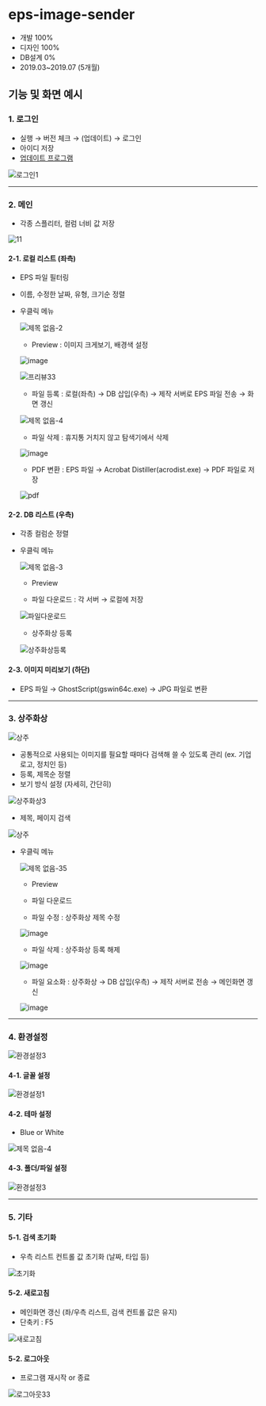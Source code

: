 # eps-image-sender

- 개발 100%
- 디자인 100%
- DB설계 0%
- 2019.03~2019.07 (5개월)

## 기능 및 화면 예시

### 1. 로그인
- 실행 → 버전 체크 → (업데이트) → 로그인
- 아이디 저장
- [업데이트 프로그램](https://github.com/yeaeun23/program-updater)

![로그인1](https://user-images.githubusercontent.com/14077108/137291376-03ce0c20-7eae-44e0-9d8e-d9f7eefe9474.png)

- - - 

### 2. 메인
- 각종 스플리터, 컬럼 너비 값 저장

![11](https://user-images.githubusercontent.com/14077108/137291838-cdadd199-0768-4ef5-b41e-5a0a1dae9dda.png)

#### 2-1. 로컬 리스트 (좌측)
- EPS 파일 필터링
- 이름, 수정한 날짜, 유형, 크기순 정렬
- 우클릭 메뉴

    ![제목 없음-2](https://user-images.githubusercontent.com/14077108/137301544-0ecbd44e-2fdb-4ab0-885d-0477a609e4c0.png)

    + Preview : 이미지 크게보기, 배경색 설정
    
    ![image](https://user-images.githubusercontent.com/14077108/137304377-d97531c5-d89e-4a76-b49f-bf3c01ca73ac.png)   
    
    ![프리뷰33](https://user-images.githubusercontent.com/14077108/137305783-356057b8-ba0d-4c54-a3d9-1b98161045df.png)

    + 파일 등록 : 로컬(좌측) → DB 삽입(우측) → 제작 서버로 EPS 파일 전송 → 화면 갱신
    
    ![제목 없음-4](https://user-images.githubusercontent.com/14077108/137322970-731d851e-3650-4135-97eb-c35f7ce61b52.png)

    + 파일 삭제 : 휴지통 거치지 않고 탐색기에서 삭제
    
    ![image](https://user-images.githubusercontent.com/14077108/137304255-954ec3d0-8d5d-43c6-84a5-7e31b555fc24.png)

    + PDF 변환 : EPS 파일 → Acrobat Distiller(acrodist.exe) → PDF 파일로 저장
    
    ![pdf](https://user-images.githubusercontent.com/14077108/137302201-ec80dca7-46c3-4423-bc9a-9195566904b0.png)

#### 2-2. DB 리스트 (우측)
- 각종 컬럼순 정렬
- 우클릭 메뉴

    ![제목 없음-3](https://user-images.githubusercontent.com/14077108/137307519-ea34a362-801a-4a42-8ec5-123f18feea00.png)

    + Preview

    + 파일 다운로드 : 각 서버 → 로컬에 저장
    
    ![파일다운로드](https://user-images.githubusercontent.com/14077108/137307863-8910d95b-db87-412a-ab1e-92721fffcb3f.png)

    + 상주화상 등록 
    
    ![상주화상등록](https://user-images.githubusercontent.com/14077108/137307960-8816f434-9f70-4385-a300-e14887a23b77.png)

#### 2-3. 이미지 미리보기 (하단)

- EPS 파일 → GhostScript(gswin64c.exe) → JPG 파일로 변환

- - -

### 3. 상주화상

![상주](https://user-images.githubusercontent.com/14077108/137317980-31726d38-8374-4f7d-8079-7bcbb930291c.png)

- 공통적으로 사용되는 이미지를 필요할 때마다 검색해 쓸 수 있도록 관리 (ex. 기업 로고, 정치인 등)
- 등록, 제목순 정렬
- 보기 방식 설정 (자세히, 간단히)

![상주화상3](https://user-images.githubusercontent.com/14077108/137308886-0377ac3a-9511-4bc1-b671-2086c7f36c03.png)

- 제목, 페이지 검색

![상주](https://user-images.githubusercontent.com/14077108/137311713-7d6bfc2a-dbcb-480e-ba79-6d8165d56141.png)

- 우클릭 메뉴
    
    ![제목 없음-35](https://user-images.githubusercontent.com/14077108/137310837-a15bf89c-877d-4e03-aa44-1fbb912d5152.png)

    + Preview

    + 파일 다운로드

    + 파일 수정 : 상주화상 제목 수정

    ![image](https://user-images.githubusercontent.com/14077108/137311003-7a1a6d1d-ca8b-483d-adfc-7e30564b010d.png)

    + 파일 삭제 : 상주화상 등록 해제

    ![image](https://user-images.githubusercontent.com/14077108/137311024-fa339c89-9de0-4425-9329-bdcc3b4f09fe.png)

    + 파일 요소화 : 상주화상 → DB 삽입(우측) → 제작 서버로 전송 → 메인화면 갱신

    ![image](https://user-images.githubusercontent.com/14077108/137333897-a9707876-46bb-4dea-a153-d81ed71ae584.png)

- - -

### 4. 환경설정

![환경설정3](https://user-images.githubusercontent.com/14077108/137309565-95847dea-4540-4139-a634-8610e2359242.png)

#### 4-1. 글꼴 설정

![환경설정1](https://user-images.githubusercontent.com/14077108/137308585-5b83487b-106f-4cc3-a12c-eef942ea83d3.png)

#### 4-2. 테마 설정
- Blue or White

![제목 없음-4](https://user-images.githubusercontent.com/14077108/137309875-4ceb423c-4ee4-4195-83ec-d084b7b75d92.png)

#### 4-3. 폴더/파일 설정

![환경설정3](https://user-images.githubusercontent.com/14077108/137308312-b8af0176-ebb1-4867-940d-79f3a523802a.png)

- - -

### 5. 기타

#### 5-1. 검색 초기화
- 우측 리스트 컨트롤 값 초기화 (날짜, 타입 등)

![초기화](https://user-images.githubusercontent.com/14077108/137319358-23766ada-de22-48a1-a35e-7a64af853b9f.png)

#### 5-2. 새로고침
- 메인화면 갱신 (좌/우측 리스트, 검색 컨트롤 값은 유지)
- 단축키 : F5

![새로고침](https://user-images.githubusercontent.com/14077108/137318549-9e09f02e-aa6e-456b-93bc-14f53086a4e0.png)

#### 5-2. 로그아웃
- 프로그램 재시작 or 종료

![로그아웃33](https://user-images.githubusercontent.com/14077108/137304130-cc33c449-c81e-4587-be6e-ad03afc15033.png)

